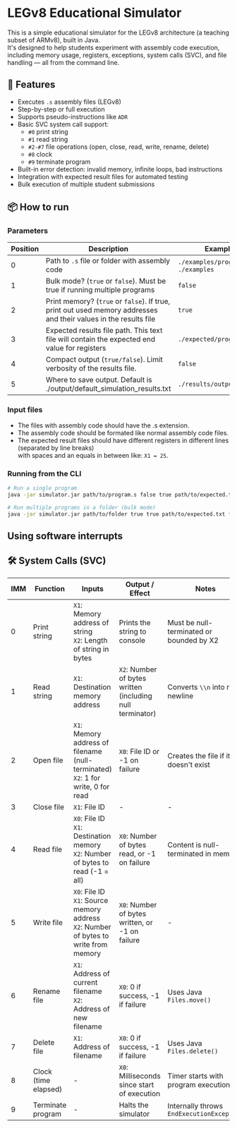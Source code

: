 # LEGv8 Educational Simulator

This is a simple educational simulator for the LEGv8 architecture (a teaching subset of ARMv8), built in Java.  
It's designed to help students experiment with assembly code execution, including memory usage, registers, exceptions, system calls (SVC), and file handling — all from the command line.

## 🚀 Features

- Executes `.s` assembly files (LEGv8)
- Step-by-step or full execution
- Supports pseudo-instructions like `ADR`
- Basic SVC system call support:
    - `#0` print string
    - `#1` read string
    - `#2-#7` file operations (open, close, read, write, rename, delete)
    - `#8` clock
    - `#9` terminate program
- Built-in error detection: invalid memory, infinite loops, bad instructions
- Integration with expected result files for automated testing
- Bulk execution of multiple student submissions

## 📦 How to run

### Parameters
| Position | Description                                                                                                   | Example                              |
| -------- |---------------------------------------------------------------------------------------------------------------|--------------------------------------|
| 0        | Path to `.s` file or folder with assembly code                                                                | `./examples/program.s`, `./examples` |
| 1        | Bulk mode? (`true` or `false`). Must be true if running multiple programs                                     | `false`                              |
| 2        | Print memory? (`true` or `false`). If true, print out used memory addresses and their values in the results file | `true`                               |
| 3        | Expected results file path. This text file will contain the expected end value for registers          | `./expected/program1.txt`            |
| 4        | Compact output (`true/false`). Limit verbosity of the results file.                                | `false`                              |
| 5        | Where to save output. Default is ./output/default_simulation_results.txt                           | `./results/output.txt`               |

### Input files
 - The files with assembly code should have the .s extension.
 - The assembly code should be formated like normal assembly code files.
 - The expected result files should have different registers in different lines (separated by line breaks) </br> with spaces and an equals in between like: ```X1 = 25```.

### Running from the CLI

```bash
# Run a single program
java -jar simulator.jar path/to/program.s false true path/to/expected.txt true path/to/expected_results.txt

# Run multiple programs in a folder (bulk mode)
java -jar simulator.jar path/to/folder true true path/to/expected.txt false path/to/expected_results.txt
```

## Using software interrupts
## 🛠 System Calls (SVC)

| IMM | Function            | Inputs                                                                                     | Output / Effect                                              | Notes                                   |
|-----|---------------------|--------------------------------------------------------------------------------------------|--------------------------------------------------------------|-----------------------------------------|
| 0   | Print string        | `X1`: Memory address of string<br>`X2`: Length of string in bytes                          | Prints the string to console                                 | Must be null-terminated or bounded by X2 |
| 1   | Read string         | `X1`: Destination memory address                                                           | `X2`: Number of bytes written (including null terminator)    | Converts `\\n` into real newline        |
| 2   | Open file           | `X1`: Memory address of filename (null-terminated)<br>`X2`: 1 for write, 0 for read        | `X0`: File ID or -1 on failure                               | Creates the file if it doesn't exist    |
| 3   | Close file          | `X1`: File ID                                                                              | -                                                            | -                                       |
| 4   | Read file           | `X0`: File ID<br>`X1`: Destination memory<br>`X2`: Number of bytes to read (-1 = all)      | `X0`: Number of bytes read, or -1 on failure                 | Content is null-terminated in memory    |
| 5   | Write file          | `X0`: File ID<br>`X1`: Source memory address<br>`X2`: Number of bytes to write from memory | `X0`: Number of bytes written, or -1 on failure              | -                                       |
| 6   | Rename file         | `X1`: Address of current filename<br>`X2`: Address of new filename                         | `X0`: 0 if success, -1 if failure                            | Uses Java `Files.move()`                |
| 7   | Delete file         | `X1`: Address of filename                                                                  | `X0`: 0 if success, -1 if failure                            | Uses Java `Files.delete()`              |
| 8   | Clock (time elapsed)| -                                                                                          | `X0`: Milliseconds since start of execution                  | Timer starts with program execution     |
| 9   | Terminate program   | -                                                                                          | Halts the simulator                                          | Internally throws `EndExecutionException` |
